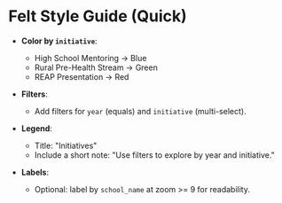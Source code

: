 # Felt Style Guide (Quick)

- **Color by `initiative`**:
  - High School Mentoring → Blue
  - Rural Pre-Health Stream → Green
  - REAP Presentation → Red

- **Filters**:
  - Add filters for `year` (equals) and `initiative` (multi-select).

- **Legend**:
  - Title: "Initiatives"
  - Include a short note: "Use filters to explore by year and initiative."

- **Labels**:
  - Optional: label by `school_name` at zoom >= 9 for readability.
